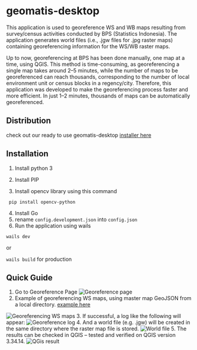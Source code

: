 
# geomatis-desktop

This application is used to georeference  WS and WB maps resulting from survey/census activities conducted by BPS (Statistics Indonesia). The application generates world files (i.e., .jgw files for .jpg raster maps) containing georeferencing information for the WS/WB raster maps.

Up to now, georeferencing at BPS has been done manually, one map at a time, using QGIS. This method is time-consuming, as georeferencing a single map takes around 2–5 minutes, while the number of maps to be georeferenced can reach thousands, corresponding to the number of local environment unit or census blocks in a regency/city. Therefore, this application was developed to make the georeferencing process faster and more efficient. In just 1–2 minutes, thousands of maps can be automatically georeferenced.

  

## Distribution

check out our ready to use geomatis-desktop [installer here](https://github.com/nahrx/geomatis-desktop/releases)

  

## Installation

1. Install python 3

2. Install PIP

3. Install opencv library using this command

``` pip install opencv-python```

4. Install Go 
6. rename ```config.development.json``` into ```config.json```
7. Run the application using wails

```wails dev```

or

```wails build``` for production

## Quick Guide
1. Go to Georeference Page
	![Georeference page](/example/images/img1.png "This is a georeference page.")
2. Example of georeferencing WS maps, using master map GeoJSON from a local directory. [example here](https://github.com/nahrx/geomatis-desktop/example)

![Georeferencing WS maps](/example/images/img2.png "Process of georeferencing WS maps")
3. If successful, a log like the following will appear:
	![Georeference log](/example/images/img3.png "Georeference log result")
4. And a world file (e.g. .jgw) will be created in the same directory where the raster map file is stored.
	![World file](/example/images/img4.png "world file")
5. The results can be checked in QGIS – tested and verified on QGIS version 3.34.14.
	![QGis result](/example/images/img5.png "Result in QGis")

